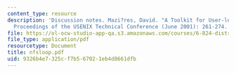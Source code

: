 ```yaml
---
content_type: resource
description: 'Discussion notes. Mazi?res, David. "A Toolkit for User-level File Systems."
  Proceedings of the USENIX Technical Conference (June 2001): 261-274.'
file: https://ol-ocw-studio-app-qa.s3.amazonaws.com/courses/6-824-distributed-computer-systems-engineering-spring-2006/9326b4e7325cf7b567021eb4d8661dfb_nfsloop.pdf
file_type: application/pdf
resourcetype: Document
title: nfsloop.pdf
uid: 9326b4e7-325c-f7b5-6702-1eb4d8661dfb
---
```

